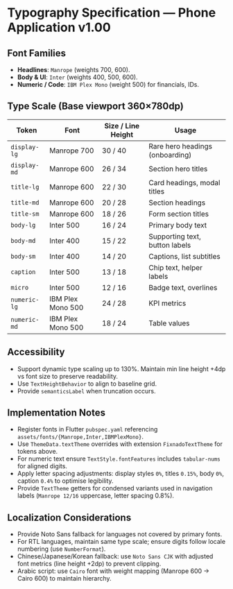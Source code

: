 # Typography Specification — Phone Application v1.00

## Font Families
- **Headlines**: `Manrope` (weights 700, 600).
- **Body & UI**: `Inter` (weights 400, 500, 600).
- **Numeric / Code**: `IBM Plex Mono` (weight 500) for financials, IDs.

## Type Scale (Base viewport 360×780dp)
| Token | Font | Size / Line Height | Usage |
| --- | --- | --- | --- |
| `display-lg` | Manrope 700 | 30 / 40 | Rare hero headings (onboarding) |
| `display-md` | Manrope 600 | 26 / 34 | Section hero titles |
| `title-lg` | Manrope 600 | 22 / 30 | Card headings, modal titles |
| `title-md` | Manrope 600 | 20 / 28 | Section headings |
| `title-sm` | Manrope 600 | 18 / 26 | Form section titles |
| `body-lg` | Inter 500 | 16 / 24 | Primary body text |
| `body-md` | Inter 400 | 15 / 22 | Supporting text, button labels |
| `body-sm` | Inter 400 | 14 / 20 | Captions, list subtitles |
| `caption` | Inter 500 | 13 / 18 | Chip text, helper labels |
| `micro` | Inter 500 | 12 / 16 | Badge text, overlines |
| `numeric-lg` | IBM Plex Mono 500 | 24 / 28 | KPI metrics |
| `numeric-md` | IBM Plex Mono 500 | 18 / 24 | Table values |

## Accessibility
- Support dynamic type scaling up to 130%. Maintain min line height +4dp vs font size to preserve readability.
- Use `TextHeightBehavior` to align to baseline grid.
- Provide `semanticsLabel` when truncation occurs.

## Implementation Notes
- Register fonts in Flutter `pubspec.yaml` referencing `assets/fonts/{Manrope,Inter,IBMPlexMono}`.
- Use `ThemeData.textTheme` overrides with extension `FixnadoTextTheme` for tokens above.
- For numeric text ensure `TextStyle.fontFeatures` includes `tabular-nums` for aligned digits.
- Apply letter spacing adjustments: display styles `0%`, titles `0.15%`, body `0%`, caption `0.4%` to optimise legibility.
- Provide `TextTheme` getters for condensed variants used in navigation labels (`Manrope 12/16` uppercase, letter spacing 0.8%).

## Localization Considerations
- Provide Noto Sans fallback for languages not covered by primary fonts.
- For RTL languages, maintain same type scale; ensure digits follow locale numbering (use `NumberFormat`).
- Chinese/Japanese/Korean fallback: use `Noto Sans CJK` with adjusted font metrics (line height +2dp) to prevent clipping.
- Arabic script: use `Cairo` font with weight mapping (Manrope 600 → Cairo 600) to maintain hierarchy.
